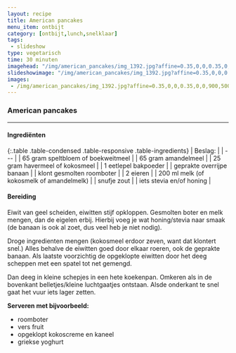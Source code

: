 ```yaml
---
layout: recipe
title: American pancakes
menu_item: ontbijt
category: [ontbijt,lunch,snelklaar]
tags:
 - slideshow
type: vegetarisch
time: 30 minuten
imagehead: "/img/american_pancakes/img_1392.jpg?affine=0.35,0,0,0.35,0,0,900,500,0,100"
slideshowimage: "/img/american_pancakes/img_1392.jpg?affine=0.35,0,0,0.35,0,0,900,500,0,100"
images:
 - /img/american_pancakes/img_1392.jpg?affine=0.35,0,0,0.35,0,0,900,500,0,100
---
```


### American pancakes

---

#### Ingredi&euml;nten

{:.table .table-condensed .table-responsive .table-ingredients}
| Beslag: |
| --- |
| 65 gram speltbloem of boekweitmeel |
| 65 gram amandelmeel |
| 25 gram havermeel of kokosmeel |
| 1 eetlepel bakpoeder |
| geprakte overrijpe banaan |
| klont gesmolten roomboter |
| 2 eieren |
| 200 ml melk (of kokosmelk of amandelmelk) |
| snufje zout |
| iets stevia en/of honing |


#### Bereiding

Eiwit van geel scheiden, eiwitten stijf opkloppen.
Gesmolten boter en melk mengen,  dan de eigelen erbij. Hierbij voeg je wat honing/stevia naar smaak (de banaan is ook al zoet, dus veel heb je niet nodig).  

Droge ingredienten mengen (kokosmeel erdoor zeven, want dat klontert snel.) Alles behalve de eiwitten goed door elkaar roeren, ook de geprakte banaan. Als laatste voorzichtig de opgeklopte eiwitten door het deeg scheppen met een spatel tot net gemengd.  

Dan deeg in kleine schepjes in een hete koekenpan. Omkeren als in de bovenkant belletjes/kleine luchtgaatjes ontstaan. Alsde onderkant te snel gaat het vuur iets lager zetten.  

**Serveren met bijvoorbeeld:**

 - roomboter
 - vers fruit
 - opgeklopt kokoscreme en kaneel
 - griekse yoghurt